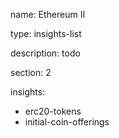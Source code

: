 name: Ethereum II

type: insights-list

description: todo

section: 2

insights:
 - erc20-tokens
 - initial-coin-offerings


